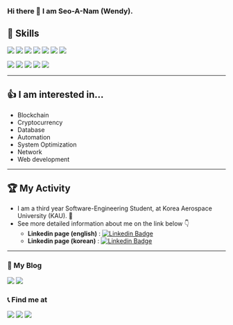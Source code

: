 ### Hi there 👋  I am Seo-A-Nam (Wendy).

## 📌 Skills
<a target=""><img src="https://img.shields.io/badge/C-A8B9CC?style=flat-square&logo=C&logoColor=black"/></a>
<a target=""><img src="https://img.shields.io/badge/C++-blue?style=flat-square&logo=cplusplus&logoColor=white"/></a>
<a target=""><img src="https://img.shields.io/badge/Go-white?style=flat-square&logo=go&logoColor=blue"/></a>
<a target=""><img src="https://img.shields.io/badge/Python-FFE873?style=flat-square&logo=Python&logoColor=306998"/></a>
<a target=""><img src="https://img.shields.io/badge/Linux-white?style=flat-square&logo=linux&logoColor=306998"/></a>
<a target=""><img src="https://img.shields.io/badge/docker-384d54?style=flat-square&logo=docker&logoColor=0db7ed"/></a>
<a target=""><img src="https://img.shields.io/badge/Rust-B7410E?style=flat-square&logo=rust&logoColor=black"/></a>

<a target=""><img src="https://img.shields.io/badge/Java-f89820?style=flat-square&logo=java&logoColor=007396"/></a>
<a target=""><img src="https://img.shields.io/badge/Html-white?style=flat-square&logo=html5&logoColor=f06529"/></a>
<a target=""><img src="https://img.shields.io/badge/oracle21c-white?style=flat-square&logo=oracle&logoColor=f80000"/></a>
<a target=""><img src="https://img.shields.io/badge/VMBox-white?style=flat-square&logo=virtualbox&logoColor=black"/></a>
<a target=""><img src="https://img.shields.io/badge/debian-white?style=flat-square&logo=debian&logoColor=d70a53"/></a>

----

## 👍 I am interested in...
* Blockchain
* Cryptocurrency
* Database
* Automation
* System Optimization
* Network
* Web development
----

## 🏆 My Activity
* I am a third year Software-Engineering Student, at Korea Aerospace University (KAU). 🏫
* See more detailed information about me on the link below 👇
	* <b>Linkedin page (english)</b> : [![Linkedin Badge](https://img.shields.io/badge/-LinkedIn-blue?style=flat-square&logo=Linkedin&logoColor=white&link=https://www.linkedin.com/in/%EC%84%9C%EC%95%84-%EB%82%A8-024962228/?locale=en_US)](https://www.linkedin.com/in/%EC%84%9C%EC%95%84-%EB%82%A8-024962228/?locale=en_US)
	* <b>Linkedin page (korean)</b> : [![Linkedin Badge](https://img.shields.io/badge/-LinkedIn-blue?style=flat-square&logo=Linkedin&logoColor=white&link=https://www.linkedin.com/in/%EC%84%9C%EC%95%84-%EB%82%A8-024962228/)](https://www.linkedin.com/in/%EC%84%9C%EC%95%84-%EB%82%A8-024962228/)
---

### 📔 My Blog
<a href="https://nsa901.tistory.com/" target="_blank"><img src="https://img.shields.io/badge/📝 Tistory-181717?style=flag-square&logo=&logoColor=white"/></a>
<a href="https://www.notion.so/INTRODUCTION-d21fcecf9fb64ec8a0aaa4dd7e1b70b1" target="_blank"><img src="https://img.shields.io/badge/Blog-000000?style=flag-square&logo=notion&logoColor=white"/></a>

<!-- <a href="https://seo-a-nam.github.io/" target="_blank"><img src="https://img.shields.io/badge/Blog-181717?style=flag-square&logo=github&logoColor=white"/></a> -->

### 📞 Find me at  
<a href="https://profile.intra.42.fr/users/senam" target="_blank"><img src="https://img.shields.io/badge/42Seoul-000000?style=flat-square&logo=42&logoColor=white"/></a>
<a href="" target="_blank"><img src="https://img.shields.io/badge/42.4.senam@gmail.com-EA4335?style=flat-square&logo=gmail&logoColor=white"/></a>
<a href="" target="_blank"><img src="https://img.shields.io/badge/nsa901@naver.com-03C75A?style=flat-square&logo=Naver&logoColor=white"/></a>
<br></br>
